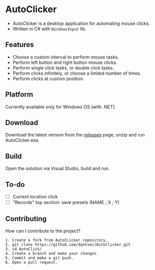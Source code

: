 # AutoClicker

- AutoClicker is a desktop application for automating mouse clicks.
- Written in C# with `WindowsInput` lib.

## Features ##
* Choose a custom interval to perform mouse tasks.
* Perform left button and right button mouse clicks.
* Perform single click tasks, or double click tasks.
* Perform clicks infinitely, or choose a limited number of times.
* Perform clicks at custom position.

## Platform ##
Currently available only for Windows OS (with .NET).

## Download ##
Download the latest version from the [releases](https://github.com/dantsec/AutoClicker/releases) page, unzip and run AutoClicker.exe.

## Build ##
Open the solution via Visual Studio, build and run.

## To-do ##
- [ ] Current location click
- [ ] "Records" top section: save presets (NAME ; X ; Y)

## Contributing ##

How can I contribute to the project?

```
1. Create a fork from AutoCLicker repository.
2. git clone https://github.com/dantsec/AutoClicker.git
3. cd AutoClick/
4. Create a branch and make your changes.
5. Commit and make a git push.
6. Open a pull request.
```
